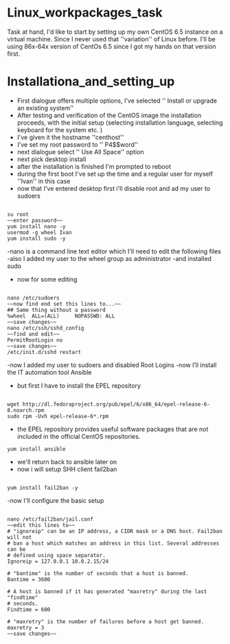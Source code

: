 Linux_workpackages_task
===================

Task at hand,  I'd like to start by setting up my own CentOS 6.5 instance on a virtual machine.
Since I never used that ''variation'' of Linux before. I'll be using 86x-64x version of CentOs 6.5 since I got my hands on that version first.

Installationa_and_setting_up
=====================

- First dialogue offers multiple options, I've selected '' Install or upgrade an existing system''
- After testing and verification of the CentOS image the installation proceeds, with the initial setup (selecting installation language, selecting keyboard for the system etc. )
- I've given it the hostname ''centhost''
- I've set my root password to '' P4$$word''
- next dialogue select '' Use All Space'' option
- next pick desktop install 
- after the installation is finished I'm prompted to reboot 
- during the first boot I've set up the time and a regular user for myself ''Ivan'' in this case
- now that I've entered desktop first i'll disable root and ad my user to sudoers
```

su root
~~enter password~~
yum install nano -y
usermod -g wheel Ivan
yum install sudo -y

```
-nano is a command line text editor which I'll need to edit the following files
-also I added my user to the wheel group as administrator
-and installed sudo
- now for some editing
```

nano /etc/sudoers
~~now find end set this lines to...~~
## Same thing without a password
%wheel  ALL=(ALL)     NOPASSWD: ALL
~~save changes~~
nano /etc/ssh/sshd_config
~~find and edit~~
PermitRootLogin no
~~save changes~~
/etc/init.d/sshd restart

```
-now I added my user to sudoers and disabled Root Logins
-now I’ll install the IT automation tool Ansible
- but first I have to install the EPEL repository 


```

wget http://dl.fedoraproject.org/pub/epel/6/x86_64/epel-release-6-8.noarch.rpm
sudo rpm -Uvh epel-release-6*.rpm

```
- the EPEL repository provides useful software packages that are not included in the official CentOS repositories.
```
yum install ansible

```
- we'll return back to ansible later on
- now i will setup SHH client fail2ban
```

yum install fail2ban -y

```
-now I'll configure the basic setup
```

nano /etc/fail2ban/jail.conf
~~edit this lines to~~
# "ignoreip" can be an IP address, a CIDR mask or a DNS host. Fail2ban will not
# ban a host which matches an address in this list. Several addresses can be
# defined using space separator.
Ignoreip = 127.0.0.1 10.0.2.15/24

# "bantime" is the number of seconds that a host is banned.
Bantime = 3600

# A host is banned if it has generated "maxretry" during the last "findtime"
# seconds.
Findtime = 600

# "maxretry" is the number of failures before a host get banned.
maxretry = 3
~~save changes~~

```


